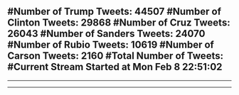 #Number of Trump Tweets: 44507
#Number of Clinton Tweets: 29868
#Number of Cruz Tweets: 26043
#Number of Sanders Tweets: 24070
#Number of Rubio Tweets: 10619
#Number of Carson Tweets: 2160
#Total Number of Tweets:  
#Current Stream Started at Mon Feb  8 22:51:02
---
---
---
